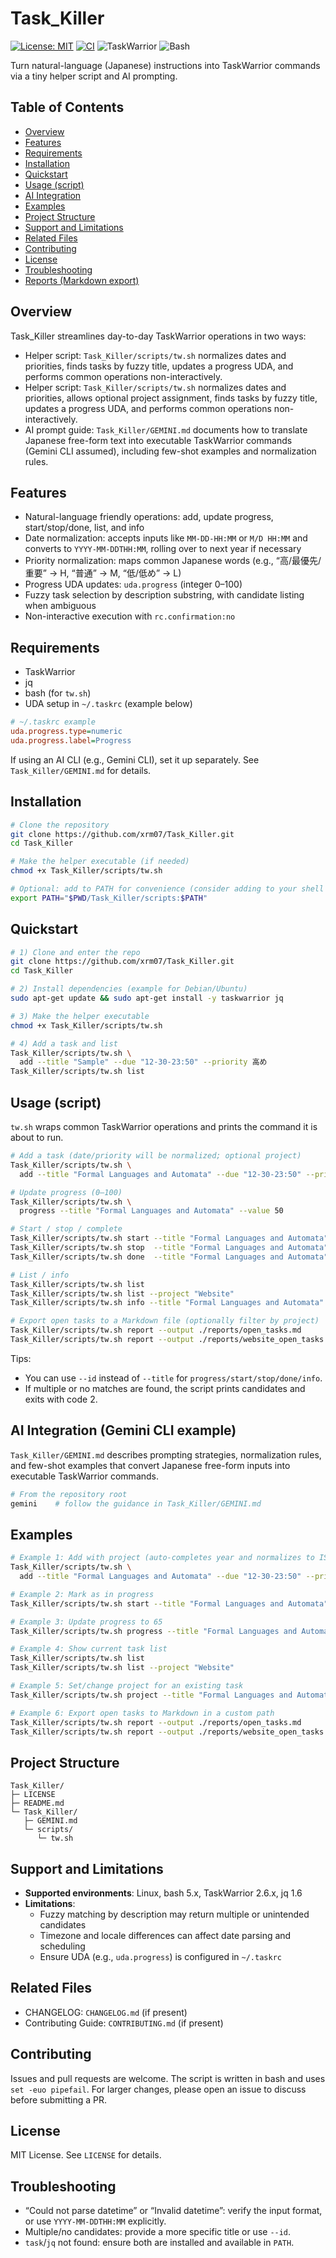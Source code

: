 # Task_Killer

[![License: MIT](https://img.shields.io/github/license/xrm07/Task_Killer)](LICENSE) [![CI](https://img.shields.io/github/actions/workflow/status/xrm07/Task_Killer/ci.yml?label=CI)](#) ![TaskWarrior](https://img.shields.io/badge/TaskWarrior-2.6%2B-important) ![Bash](https://img.shields.io/badge/Bash-5%2B-blue)

Turn natural-language (Japanese) instructions into TaskWarrior commands via a tiny helper script and AI prompting.

## Table of Contents

- [Overview](#overview)
- [Features](#features)
- [Requirements](#requirements)
- [Installation](#installation)
- [Quickstart](#quickstart)
- [Usage (script)](#usage-script)
- [AI Integration](#ai-integration-gemini-cli-example)
- [Examples](#examples)
- [Project Structure](#project-structure)
- [Support and Limitations](#support-and-limitations)
- [Related Files](#related-files)
- [Contributing](#contributing)
- [License](#license)
- [Troubleshooting](#troubleshooting)
 - [Reports (Markdown export)](#reports-markdown-export)

## Overview

Task_Killer streamlines day-to-day TaskWarrior operations in two ways:

- Helper script: `Task_Killer/scripts/tw.sh` normalizes dates and priorities, finds tasks by fuzzy title, updates a progress UDA, and performs common operations non-interactively.
 - Helper script: `Task_Killer/scripts/tw.sh` normalizes dates and priorities, allows optional project assignment, finds tasks by fuzzy title, updates a progress UDA, and performs common operations non-interactively.
- AI prompt guide: `Task_Killer/GEMINI.md` documents how to translate Japanese free-form text into executable TaskWarrior commands (Gemini CLI assumed), including few-shot examples and normalization rules.

## Features

- Natural-language friendly operations: add, update progress, start/stop/done, list, and info
- Date normalization: accepts inputs like `MM-DD-HH:MM` or `M/D HH:MM` and converts to `YYYY-MM-DDTHH:MM`, rolling over to next year if necessary
- Priority normalization: maps common Japanese words (e.g., “高/最優先/重要” → H, “普通” → M, “低/低め” → L)
- Progress UDA updates: `uda.progress` (integer 0–100)
- Fuzzy task selection by description substring, with candidate listing when ambiguous
- Non-interactive execution with `rc.confirmation:no`

## Requirements

- TaskWarrior
- jq
- bash (for `tw.sh`)
- UDA setup in `~/.taskrc` (example below)

```ini
# ~/.taskrc example
uda.progress.type=numeric
uda.progress.label=Progress
```

If using an AI CLI (e.g., Gemini CLI), set it up separately. See `Task_Killer/GEMINI.md` for details.

## Installation

```bash
# Clone the repository
git clone https://github.com/xrm07/Task_Killer.git
cd Task_Killer

# Make the helper executable (if needed)
chmod +x Task_Killer/scripts/tw.sh

# Optional: add to PATH for convenience (consider adding to your shell profile)
export PATH="$PWD/Task_Killer/scripts:$PATH"
```

## Quickstart

```bash
# 1) Clone and enter the repo
git clone https://github.com/xrm07/Task_Killer.git
cd Task_Killer

# 2) Install dependencies (example for Debian/Ubuntu)
sudo apt-get update && sudo apt-get install -y taskwarrior jq

# 3) Make the helper executable
chmod +x Task_Killer/scripts/tw.sh

# 4) Add a task and list
Task_Killer/scripts/tw.sh \
  add --title "Sample" --due "12-30-23:50" --priority 高め
Task_Killer/scripts/tw.sh list
```

## Usage (script)

`tw.sh` wraps common TaskWarrior operations and prints the command it is about to run.

```bash
# Add a task (date/priority will be normalized; optional project)
Task_Killer/scripts/tw.sh \
  add --title "Formal Languages and Automata" --due "12-30-23:50" --priority 高め --project "Website"

# Update progress (0–100)
Task_Killer/scripts/tw.sh \
  progress --title "Formal Languages and Automata" --value 50

# Start / stop / complete
Task_Killer/scripts/tw.sh start --title "Formal Languages and Automata"
Task_Killer/scripts/tw.sh stop  --title "Formal Languages and Automata"
Task_Killer/scripts/tw.sh done  --title "Formal Languages and Automata"

# List / info
Task_Killer/scripts/tw.sh list
Task_Killer/scripts/tw.sh list --project "Website"
Task_Killer/scripts/tw.sh info --title "Formal Languages and Automata"

# Export open tasks to a Markdown file (optionally filter by project)
Task_Killer/scripts/tw.sh report --output ./reports/open_tasks.md
Task_Killer/scripts/tw.sh report --output ./reports/website_open_tasks.md --project "Website"
```

Tips:
- You can use `--id` instead of `--title` for `progress/start/stop/done/info`.
- If multiple or no matches are found, the script prints candidates and exits with code 2.

## AI Integration (Gemini CLI example)

`Task_Killer/GEMINI.md` describes prompting strategies, normalization rules, and few-shot examples that convert Japanese free-form inputs into executable TaskWarrior commands.

```bash
# From the repository root
gemini    # follow the guidance in Task_Killer/GEMINI.md
```

## Examples

```bash
# Example 1: Add with project (auto-completes year and normalizes to ISO-like format)
Task_Killer/scripts/tw.sh \
  add --title "Formal Languages and Automata" --due "12-30-23:50" --priority 高め --project "Website"

# Example 2: Mark as in progress
Task_Killer/scripts/tw.sh start --title "Formal Languages and Automata"

# Example 3: Update progress to 65
Task_Killer/scripts/tw.sh progress --title "Formal Languages and Automata" --value 65

# Example 4: Show current task list
Task_Killer/scripts/tw.sh list
Task_Killer/scripts/tw.sh list --project "Website"

# Example 5: Set/change project for an existing task
Task_Killer/scripts/tw.sh project --title "Formal Languages and Automata" --project "Website"

# Example 6: Export open tasks to Markdown in a custom path
Task_Killer/scripts/tw.sh report --output ./reports/open_tasks.md
Task_Killer/scripts/tw.sh report --output ./reports/website_open_tasks.md --project "Website"
```

## Project Structure

```
Task_Killer/
├─ LICENSE
├─ README.md
└─ Task_Killer/
   ├─ GEMINI.md
   └─ scripts/
      └─ tw.sh
```

## Support and Limitations

- **Supported environments**: Linux, bash 5.x, TaskWarrior 2.6.x, jq 1.6
- **Limitations**:
  - Fuzzy matching by description may return multiple or unintended candidates
  - Timezone and locale differences can affect date parsing and scheduling
  - Ensure UDA (e.g., `uda.progress`) is configured in `~/.taskrc`

## Related Files

- CHANGELOG: `CHANGELOG.md` (if present)
- Contributing Guide: `CONTRIBUTING.md` (if present)

## Contributing

Issues and pull requests are welcome. The script is written in bash and uses `set -euo pipefail`. For larger changes, please open an issue to discuss before submitting a PR.

## License

MIT License. See `LICENSE` for details.

## Troubleshooting

- “Could not parse datetime” or “Invalid datetime”: verify the input format, or use `YYYY-MM-DDTHH:MM` explicitly.
- Multiple/no candidates: provide a more specific title or use `--id`.
- `task`/`jq` not found: ensure both are installed and available in `PATH`.
